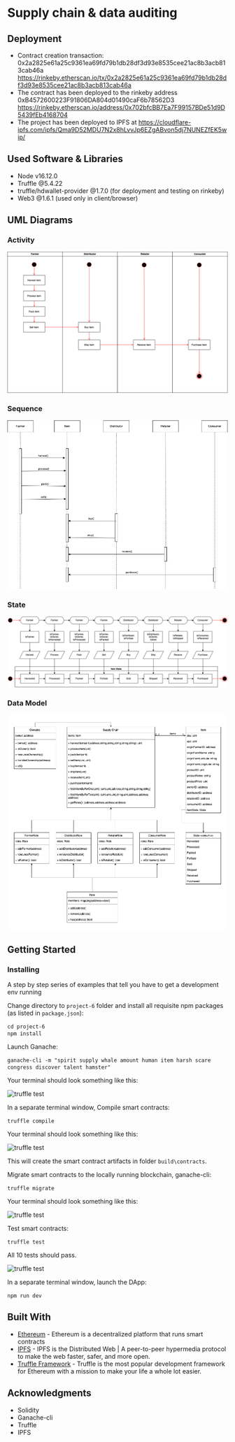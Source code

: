# Supply chain & data auditing

## Deployment
- Contract creation transaction: 0x2a2825e61a25c9361ea69fd79b1db28df3d93e8535cee21ac8b3acb813cab46a https://rinkeby.etherscan.io/tx/0x2a2825e61a25c9361ea69fd79b1db28df3d93e8535cee21ac8b3acb813cab46a
- The contract has been deployed to the rinkeby address 0xB4572600223F91806DA804d01490caF6b78562D3 https://rinkeby.etherscan.io/address/0x702bfcBB7Ea7F99157BDe51d9D5439fEb4168704
- The project has been deployed to IPFS at https://cloudflare-ipfs.com/ipfs/Qma9D52MDU7N2x8hLvvJp6EZgABvon5dj7NUNEZfEK5wip/

## Used Software & Libraries
- Node v16.12.0
- Truffle @5.4.22
- truffle/hdwallet-provider @1.7.0 (for deployment and testing on rinkeby)
- Web3 @1.6.1 (used only in client/browser)

## UML Diagrams

### Activity
![activity diagram](images/paranormal-activity.png)

### Sequence
![sequence diagram](images/out-of-sequence.png)

### State
![state diagram](images/enemy-of-state.png)

### Data Model
![data diagram](images/data-is-a-friend.png)

## Getting Started

### Installing

A step by step series of examples that tell you have to get a development env running


Change directory to ```project-6``` folder and install all requisite npm packages (as listed in ```package.json```):

```
cd project-6
npm install
```

Launch Ganache:

```
ganache-cli -m "spirit supply whale amount human item harsh scare congress discover talent hamster"
```

Your terminal should look something like this:

![truffle test](images/ganache-cli.png)

In a separate terminal window, Compile smart contracts:

```
truffle compile
```

Your terminal should look something like this:

![truffle test](images/truffle_compile.png)

This will create the smart contract artifacts in folder ```build\contracts```.

Migrate smart contracts to the locally running blockchain, ganache-cli:

```
truffle migrate
```

Your terminal should look something like this:

![truffle test](images/truffle_migrate.png)

Test smart contracts:

```
truffle test
```

All 10 tests should pass.

![truffle test](images/truffle_test.png)

In a separate terminal window, launch the DApp:

```
npm run dev
```

## Built With

* [Ethereum](https://www.ethereum.org/) - Ethereum is a decentralized platform that runs smart contracts
* [IPFS](https://ipfs.io/) - IPFS is the Distributed Web | A peer-to-peer hypermedia protocol
to make the web faster, safer, and more open.
* [Truffle Framework](http://truffleframework.com/) - Truffle is the most popular development framework for Ethereum with a mission to make your life a whole lot easier.

## Acknowledgments

* Solidity
* Ganache-cli
* Truffle
* IPFS

